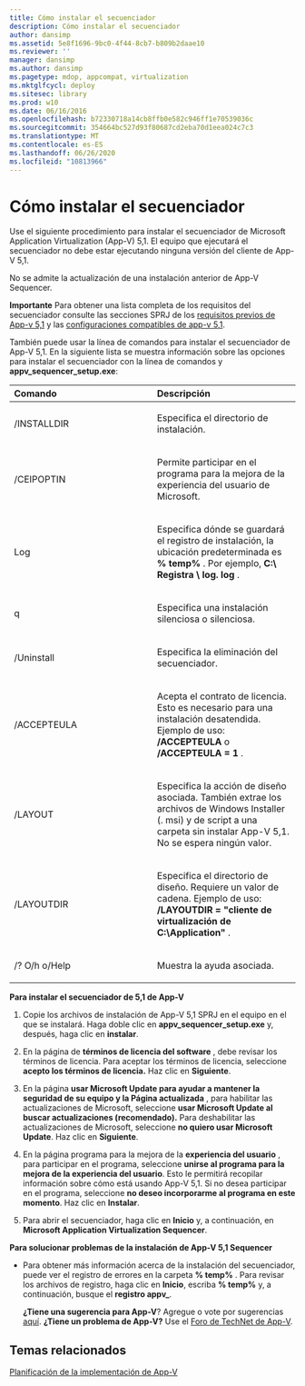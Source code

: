 ```yaml
---
title: Cómo instalar el secuenciador
description: Cómo instalar el secuenciador
author: dansimp
ms.assetid: 5e8f1696-9bc0-4f44-8cb7-b809b2daae10
ms.reviewer: ''
manager: dansimp
ms.author: dansimp
ms.pagetype: mdop, appcompat, virtualization
ms.mktglfcycl: deploy
ms.sitesec: library
ms.prod: w10
ms.date: 06/16/2016
ms.openlocfilehash: b72330718a14cb8ffb0e582c946ff1e70539036c
ms.sourcegitcommit: 354664bc527d93f80687cd2eba70d1eea024c7c3
ms.translationtype: MT
ms.contentlocale: es-ES
ms.lasthandoff: 06/26/2020
ms.locfileid: "10813966"
---
```

# Cómo instalar el secuenciador


Use el siguiente procedimiento para instalar el secuenciador de Microsoft Application Virtualization (App-V) 5,1. El equipo que ejecutará el secuenciador no debe estar ejecutando ninguna versión del cliente de App-V 5,1.

No se admite la actualización de una instalación anterior de App-V Sequencer.

**Importante**  Para obtener una lista completa de los requisitos del secuenciador consulte las secciones SPRJ de los [requisitos previos de App-v 5,1](app-v-51-prerequisites.md) y las [configuraciones compatibles de app-v 5,1](app-v-51-supported-configurations.md).

 

También puede usar la línea de comandos para instalar el secuenciador de App-V 5,1. En la siguiente lista se muestra información sobre las opciones para instalar el secuenciador con la línea de comandos y **appv\_sequencer\_setup.exe**:

<table>
<colgroup>
<col width="50%" />
<col width="50%" />
</colgroup>
<thead>
<tr class="header">
<th align="left">Comando</th>
<th align="left">Descripción</th>
</tr>
</thead>
<tbody>
<tr class="odd">
<td align="left"><p>/INSTALLDIR</p></td>
<td align="left"><p>Especifica el directorio de instalación.</p></td>
</tr>
<tr class="even">
<td align="left"><p>/CEIPOPTIN</p></td>
<td align="left"><p>Permite participar en el programa para la mejora de la experiencia del usuario de Microsoft.</p></td>
</tr>
<tr class="odd">
<td align="left"><p>Log</p></td>
<td align="left"><p>Especifica dónde se guardará el registro de instalación, la ubicación predeterminada es <strong> % temp% </strong> . Por ejemplo, <strong> C:\ Registra \ log. log </strong> .</p></td>
</tr>
<tr class="even">
<td align="left"><p>q</p></td>
<td align="left"><p>Especifica una instalación silenciosa o silenciosa.</p></td>
</tr>
<tr class="odd">
<td align="left"><p>/Uninstall</p></td>
<td align="left"><p>Especifica la eliminación del secuenciador.</p></td>
</tr>
<tr class="even">
<td align="left"><p>/ACCEPTEULA</p></td>
<td align="left"><p>Acepta el contrato de licencia. Esto es necesario para una instalación desatendida. Ejemplo de uso: <strong> /ACCEPTEULA </strong> o <strong> /ACCEPTEULA = 1 </strong> .</p></td>
</tr>
<tr class="odd">
<td align="left"><p>/LAYOUT</p></td>
<td align="left"><p>Especifica la acción de diseño asociada. También extrae los archivos de Windows Installer (. msi) y de script a una carpeta sin instalar App-V 5,1. No se espera ningún valor.</p></td>
</tr>
<tr class="even">
<td align="left"><p>/LAYOUTDIR</p></td>
<td align="left"><p>Especifica el directorio de diseño. Requiere un valor de cadena. Ejemplo de uso: <strong> /LAYOUTDIR = "cliente de virtualización de C:\Application" </strong> .</p></td>
</tr>
<tr class="odd">
<td align="left"><p>/? O/h o/Help</p></td>
<td align="left"><p>Muestra la ayuda asociada.</p></td>
</tr>
</tbody>
</table>

 

**Para instalar el secuenciador de 5,1 de App-V**

1.  Copie los archivos de instalación de App-V 5,1 SPRJ en el equipo en el que se instalará. Haga doble clic en **appv\_sequencer\_setup.exe** y, después, haga clic en **instalar**.

2.  En la página de **términos de licencia del software** , debe revisar los términos de licencia. Para aceptar los términos de licencia, seleccione **acepto los términos de licencia.** Haz clic en **Siguiente**.

3.  En la página **usar Microsoft Update para ayudar a mantener la seguridad de su equipo y la Página actualizada** , para habilitar las actualizaciones de Microsoft, seleccione **usar Microsoft Update al buscar actualizaciones (recomendado).** Para deshabilitar las actualizaciones de Microsoft, seleccione **no quiero usar Microsoft Update**. Haz clic en **Siguiente**.

4.  En la página programa para la mejora de la **experiencia del usuario** , para participar en el programa, seleccione **unirse al programa para la mejora de la experiencia del usuario**. Esto le permitirá recopilar información sobre cómo está usando App-V 5,1. Si no desea participar en el programa, seleccione **no deseo incorporarme al programa en este momento**. Haz clic en **Instalar**.

5.  Para abrir el secuenciador, haga clic en **Inicio** y, a continuación, en **Microsoft Application Virtualization Sequencer**.

**Para solucionar problemas de la instalación de App-V 5,1 Sequencer**

-   Para obtener más información acerca de la instalación del secuenciador, puede ver el registro de errores en la carpeta **% temp%** . Para revisar los archivos de registro, haga clic en **Inicio**, escriba **% temp%** y, a continuación, busque el **registro appv\_**.

    **¿Tiene una sugerencia para App-V**? Agregue o vote por sugerencias [aquí](http://appv.uservoice.com/forums/280448-microsoft-application-virtualization). **¿Tiene un problema de App-V?** Use el [Foro de TechNet de App-V](https://social.technet.microsoft.com/Forums/home?forum=mdopappv).

## Temas relacionados


[Planificación de la implementación de App-V](planning-to-deploy-app-v51.md)

 

 





